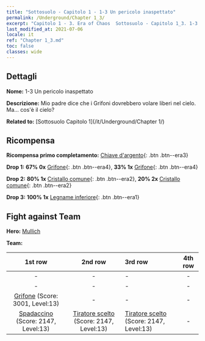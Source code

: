 ```yaml
---
title: "Sottosuolo - Capitolo 1 - 1-3 Un pericolo inaspettato"
permalink: /Underground/Chapter 1_3/
excerpt: "Capitolo 1 - 3. Era of Chaos  Sottosuolo - Capitolo 1_3. 1-3 Un pericolo inaspettato"
last_modified_at: 2021-07-06
locale: it
ref: "Chapter 1_3.md"
toc: false
classes: wide
---
```


## Dettagli

 **Nome:** 1-3 Un pericolo inaspettato

 **Descrizione:** Mio padre dice che i Grifoni dovrebbero volare liberi nel cielo. Ma... cos'è il cielo?

 **Related to:** [Sottosuolo Capitolo 1](/it/Underground/Chapter 1/)

## Ricompensa

 **Ricompensa primo completamento:** [Chiave d'argento](/ItemsIT/con_693/){: .btn .btn--era3}

 **Drop 1:** **67% 0x** [Grifone](/ItemsIT/unt_192/){: .btn .btn--era4}, **33% 1x** [Grifone](/ItemsIT/unt_192/){: .btn .btn--era4}

 **Drop 2:** **80% 1x** [Cristallo comune](/ItemsIT/mat_11/){: .btn .btn--era2}, **20% 2x** [Cristallo comune](/ItemsIT/mat_11/){: .btn .btn--era2}

 **Drop 3:** **100% 1x** [Legname inferiore](/ItemsIT/mat_1/){: .btn .btn--era1}


## Fight against Team
 **Hero:** [Mullich](/it/heroes/Mullich/)

 **Team:**


  | 1st row | 2nd row | 3rd row | 4th row |
  |:----:|:----:|:----|:----:|
  | - | - | - | - |
  | - | - | - | - |
  | [Grifone](/it/units/Griffin/) (Score: 3001, Level:13)  | - | - | - |
  | [Spadaccino](/it/units/Swordsman/) (Score: 2147, Level:13)  | [Tiratore scelto](/it/units/Marksman/) (Score: 2147, Level:13)  | [Tiratore scelto](/it/units/Marksman/) (Score: 2147, Level:13)  | - |


